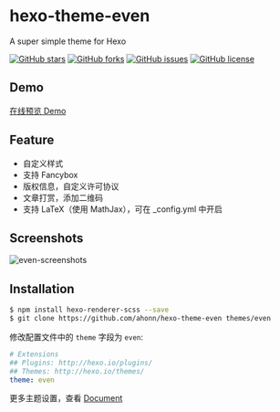 # hexo-theme-even
A super simple theme for Hexo

[![GitHub stars](https://img.shields.io/github/stars/ahonn/hexo-theme-even.svg)](https://github.com/ahonn/hexo-theme-even/stargazers)
[![GitHub forks](https://img.shields.io/github/forks/ahonn/hexo-theme-even.svg)](https://github.com/ahonn/hexo-theme-even/network)
[![GitHub issues](https://img.shields.io/github/issues/ahonn/hexo-theme-even.svg)](https://github.com/ahonn/hexo-theme-even/issues)
[![GitHub license](https://img.shields.io/badge/license-MIT-blue.svg)](https://raw.githubusercontent.com/ahonn/hexo-theme-even/master/LICENSE)

## Demo
[在线预览 Demo](http://ahonn.github.io/)

## Feature
- 自定义样式
- 支持 Fancybox
- 版权信息，自定义许可协议
- 文章打赏，添加二维码
- 支持 LaTeX（使用 MathJax），可在 _config.yml 中开启

## Screenshots
![even-screenshots](http://ouv0frko5.bkt.clouddn.com/blog/6n2zu.png)

## Installation
```bash
$ npm install hexo-renderer-scss --save
$ git clone https://github.com/ahonn/hexo-theme-even themes/even
```

修改配置文件中的 `theme` 字段为 `even`:

```yaml
# Extensions
## Plugins: http://hexo.io/plugins/
## Themes: http://hexo.io/themes/
theme: even
```

更多主题设置，查看 [Document](https://github.com/ahonn/hexo-theme-even/wiki)
